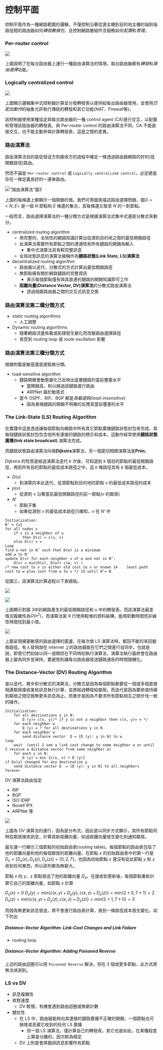 # 控制平面
控制平面作為一種網路範圍的邏輯，不僅控制沿著從源主機到目的地主機的端到端路徑間的路由器如何*轉發數據包*，且控制網路層組件含服務如何*配置*和*管理*。

### Per-router control

![](https://i.imgur.com/DckONjK.png)

上圖說明了在每台路由器上運行一種路由演算法的情境，每台路由器都有*轉發*和*路由選擇*功能。
### Logically centralized control

![](https://i.imgur.com/7RNQ7Ox.png)

上圖顯示邏輯集中式控制器計算並分發轉發表以提供給每台路由器使用，並使用*匹配加動作*的抽象允許執行傳統的轉發和其它功能(NAT、Firewall等)。

該控制器使用某種協定與每台路由器的一種 control agent (CA)進行交互，以配置和管理該路由器的轉發表。與 Per-router control 的路由演算法不同，CA 不能直接交互，也不能主動參與計算轉發表，這是之間的差異。

### 路由演算法
路由演算法目的是從發送方到接收方的過程中確定一條透過路由器網路的好的(低開銷路徑)路由。

然而不論是 `Per-router control` 或 `Logically centralized control`，必定總是存在一條定義良好的一連串路由。

!["路由演算法"](https://i.imgur.com/iW0e5Gn.png "路由演算法")圖3

上圖的每條邊上都顯示一個開銷的值。我們可用圖來描述路由選擇問題，圖$G=<N,E>$ 是一個 $N$ 節點和 $E$ 條邊的集合，其每條邊又取至 $N$ 的一對節點。

一般而言，路由選擇演算法的一種分類方式是根據演算法式集中式還是分散式來劃分。

- centralized routing algorithm
    - 用完整的、全局性的網路知識計算出從源到目的地之間的最低開銷路徑
    - 此演算法需要所有節點之間的連通性和所有鏈路的開銷為輸入
        - 集中式演算法具有較完整訊息
    - 全局狀態訊息的演算法被稱作為**鏈路狀態(Link State, LS)演算法**
- decentralized routing algorithm
    - 路由器以迭代、分散式的方式計算出最低開銷路徑
    - 無節點擁有關於網路鏈路的完整資訊
        - 表示每個節點僅有與其直連的鏈路的開銷知識即可工作
    - **距離向量(Distance Vector, DV)演算法**的分散式路由演算法
        - 透過相鄰路由器之間的交互式訊息交換

### 路由演算法第二種分類方式
- static routing algorithms
    - 人工調整
- Dynamic routing algorithms 
    - 隨著網路流量負載或拓樸發生變化而改變路由選擇路徑
    - 易受到  routing loop 或  route oscillation 影響

### 路由演算法第三種分類方式
根據附載是敏感還是遲鈍做分類。
- load-sensitive algorithm
    - 鏈路開銷會動態變化已反映出底層鏈路的當前壅塞水平
        - 當開銷高，則以繞過該鏈路進行路由
        - ARPNet 屬於敏感式
    - 當今 OSPF、RIP、BGP 都是*負載遲鈍(load-insensitive)*
        - 因為某條鏈路的開銷不明確的反應其當前壅塞的水平

###  The Link-State (LS) Routing Algorithm

在實踐中這是透過讓每個節點向網路中所有其它節點廣播鏈路狀態封包來完成，其每個鏈路狀態封包包含他所有連接的鏈路的標示和成本。這動作經常使用**鏈路狀態廣播(link state broadcast)** 演算法完成。

而鏈路狀態路由演算法叫做**Dijkstra**演算法，另一個密切相關演算法是**Prim**。

Dijkstra 的性質是經過演算法迭代 $k$ 次後，可知道到 $k$ 個目的節點的最低開銷路徑，再到所有目的節點的最低成本路徑之中，這 $k$ 條路徑具有 $k$ 個最低成本。

- $D(v)$
    - 到演算的本此迭代，從源節點到目的地的節點 $v$ 的最低成本路徑的成本
- $p(v)$
    - 從源到 $v$ 沿著當前最低開銷路徑的前一節點($v$ 的鄰居)
- $N'$
    - 節點子集
    - 如果從源到 $v$ 的最低成本路徑已確知，$v$ 在 $N'$ 中

```java=
Initialization:
N’ = {u}
for all nodes v 
    if v is a neighbor of u 
        then D(v) = c(u, v)
    else D(v) = ∞ 
Loop 
find w not in N’ such that D(w) is a minimum
add w to N’
update D(v) for each neighbor v of w and not in N’:
    D(v) = min(D(v), D(w)+ c(w, v) ) 
/* new cost to v is either old cost to v or known 14    least path cost to w plus cost from w to v */ 15 until N’= N

```


從圖三，該演算法計算過程以下表總結。

![](https://i.imgur.com/hOf1UQe.png)

![](https://i.imgur.com/fUZBot0.png)

上圖顯示對圖 3中的網路產生的最低開銷路徑和 $u$ 中的轉發表。而該演算法最差情況複雜性為$O(n^2)$，而演算法第 9 行使用較堆的資料結構，能用對數時間而非線性時間找到最小值。

![](https://i.imgur.com/aGFQDls.png)

上圖呈現擁塞敏感的路由選擇的震盪，在每次做 LS 演算法時，都回不斷的來回變換路徑。有人發現說在 internet 上的路由器能在它們之間進行自同步。也就是說，即使它們初始以同一週期但在不同時刻執行演算法，演算法執行最終會在路由器上變為同步並保持，要避免則讓每台路由器發送鏈路通告的時間隨機化。

###  The Distance-Vector (DV) Routing Algorithm
是以迭代、異步和分散式的演算法，分散式是因為每個節點都要從一個或多個直接相連鄰居接收某些訊息執行計算，並將結過轉發給鄰居。而迭代是因為要依值持續到鄰居之間交換無更多訊息為止。而異步是因為不要求所有節點相互之間步伐一致的操作。 

```java=
Initialization:
    for all destinations y in N:
        D (y)= c(x, y)/* if y is not a neighbor then c(x, y)= ∞ */ 
    for each neighbor w
        D (y) = ? for all destinations y in N
    for each neighbor w 
        send distance vector  D = [D (y): y in N] to w
loop
    wait  (until I see a link cost change to some neighbor w or until I receive a distance vector from some neighbor w) 
    for each y in N:
        D (y) = min {c(x, v) + D (y)}
if Dx(y) changed for any destination y
    send distance vector D  = [D (y): y in N] to all neighbors 
forever 
```


DV 演算法路由協定
- RIP
- BGP
- ISO IDRP
- Novell IPX
- ARPNet 等

![](https://i.imgur.com/MKGHaSr.png)

上圖為 DV 演算法的運行，因為是分布式，因此是以同步方式顯示，其所有節點同時從鄰居接收訊息，計算其新距離向量，如過距離向量發生變化則通知鄰居。

最左邊一行顯示三個節點的初始路由表(routing table)。每個節點的路由表包括了他的距離向量和他的每個鄰居的距離向量。在節點 $x$ 的初始路由表中的第一行是 $D_x = [D_x(x), D_x(y), D_x(z)] = [0, 2, 7]$，也因為初始節點 $x$ 還沒有從此節點 $y$ 和 $z$ 收到任何東西，所以該列都為無窮大。

節點 $x$ 向 $y$、$z$ 節點發送了他的距離向量 $D_x$。在接收到更新後，每個節點重新計算它自己的距離向量，如節點 $x$ 計算

$D_x(x)=0$
$D_x(y) = min\{c(x, y)+D_y(y), c(x, z) + D_z(z)\} = min\{2+0, 7+1\} =2$
$D_x(z) = min\{c(x, y)+D_y(z), c(x, z) + D_z(z)\} = min\{2+1, 7+0\} = 3$

而因為無更新訊息發送，將不會進行路由表計算，直到一條路徑成本發生變化，如下列出

##### Distance-Vector Algorithm: Link-Cost Changes and Link Failure

- routing loop

##### Distance-Vector Algorithm: Adding Poisoned Reverse

上述的路由迴圈可以用 `Poisoned Reverse` 解決，但在 3 個或更多節點，此方式將無法偵測到。

### LS vs DV
- 訊息複雜性
- 收斂速度
    - DV 較慢，有機會遇到路由迴圈或無窮計數
- 健壯性
    - 在 LS 中，路由器能夠向其連接的鏈路廣播不正確的開銷，一個節點也可損壞或丟棄它收到的任何 LS 廣播
        - 但一個 LS 演算法，僅計算自己的轉發表，其它也是如此。在某種程度上算是分離的，因次較為穩定
    - DV 上則是會將錯誤訊息影響所有節點

